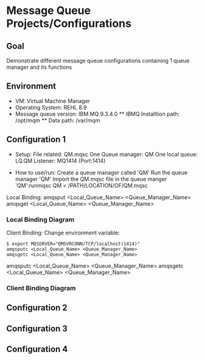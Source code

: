 # Message Queue Projects/Configurations
## Goal
Demonstrate different message queue configurations containing 1 queue manager and its functions

## Environment
* VM: Virtual Machine Manager
* Operating System: REHL 8.9
* Message queue version: IBM MQ 9.3.4.0
  ** IBMQ Installtion path: /opt/mqm
  ** Data path: /var/mqm

## Configuration 1
* Setup:
File related: QM.mqsc
One Queue manager: QM
One local queue: LQ.QM
Listener: MQ1414 (Port:1414)

* How to use/run:
Create a queue manager called 'QM'
Run the queue manager 'QM'
Import the QM.mqsc file in the queue manger 'QM':runmqsc QM < /PATH/LOCATION/OF/QM.mqsc

Local Binding:
amqsput <Local_Queue_Name> <Queue_Manager_Name>
amqsget <Local_Queue_Name> <Queue_Manager_Name>
### Local Binding Diagram

Client Binding:
Change environment variable: 
```ssh
$ export MQSERVER="QMSVRCONN/TCP/localhost(1414)"
amqsputc <Local_Queue_Name> <Queue_Manager_Name>
amqsgetc <Local_Queue_Name> <Queue_Manager_Name>
```


amqsputc <Local_Queue_Name> <Queue_Manager_Name>
amqsgetc <Local_Queue_Name> <Queue_Manager_Name>
### Client Binding Diagram

## Configuration 2

## Configuration 3

## Configuration 4
